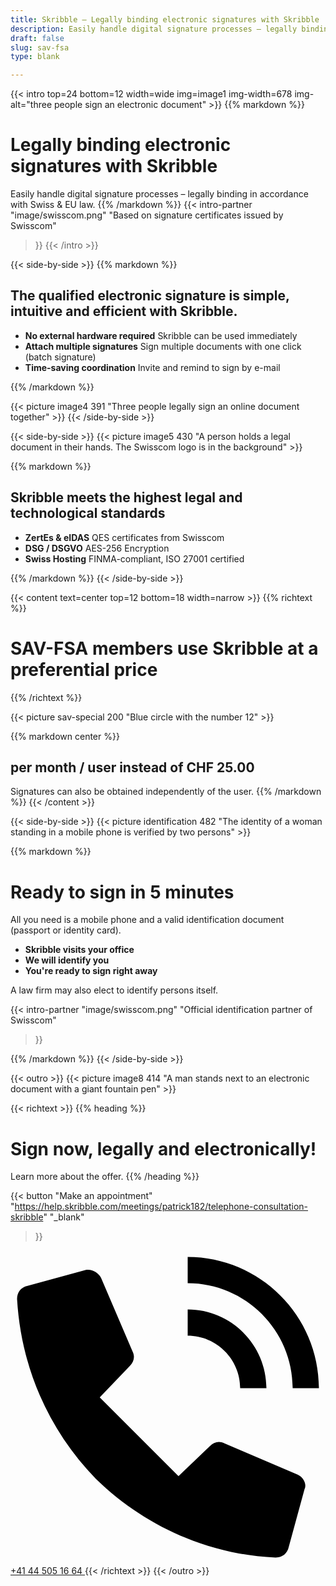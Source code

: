 ```yaml
---
title: Skribble – Legally binding electronic signatures with Skribble
description: Easily handle digital signature processes – legally binding in accordance with Swiss & EU law.
draft: false
slug: sav-fsa
type: blank

---
```


{{< intro top=24 bottom=12 width=wide img=image1 img-width=678 img-alt="three people sign an electronic document" >}}
{{% markdown %}}
# Legally binding electronic signatures with Skribble
Easily handle digital signature processes – legally binding in accordance with Swiss & EU law.
{{% /markdown %}}
{{< intro-partner
  "image/swisscom.png"
  "Based on signature certificates issued by Swisscom"
>}}
{{< /intro >}}

[//]: # (--------------------------------------------------------------------------------------------------------------)

{{< side-by-side >}}
{{% markdown %}}
## The qualified electronic signature is simple, intuitive and efficient with Skribble.

- **No external hardware required**
Skribble can be used immediately
- **Attach multiple signatures**
Sign multiple documents with one click (batch signature)
- **Time-saving coordination**
Invite and remind to sign by e-mail

{{% /markdown %}}

{{< picture image4 391 "Three people legally sign an online document together" >}}
{{< /side-by-side >}}

[//]: # (--------------------------------------------------------------------------------------------------------------)

{{< side-by-side >}}
{{< picture image5 430 "A person holds a legal document in their hands. The Swisscom logo is in the background" >}}

{{% markdown %}}
## Skribble meets the highest legal and technological standards

- **ZertEs & eIDAS**
QES certificates from Swisscom
- **DSG / DSGVO**
AES-256 Encryption
- **Swiss Hosting**
FINMA-compliant, ISO 27001 certified

{{% /markdown %}}
{{< /side-by-side >}}

[//]: # (--------------------------------------------------------------------------------------------------------------)

{{< content text=center top=12 bottom=18 width=narrow >}}
{{% richtext %}}
# SAV-FSA members use Skribble at a preferential price
{{% /richtext %}}

{{< picture sav-special 200 "Blue circle with the number 12" >}}

{{% markdown center %}}
## per month / user instead of CHF 25.00
Signatures can also be obtained independently of the user.
{{% /markdown %}}
{{< /content >}}

[//]: # (--------------------------------------------------------------------------------------------------------------)

{{< side-by-side >}}
{{< picture identification 482 "The identity of a woman standing in a mobile phone is verified by two persons" >}}

{{% markdown %}}
# Ready to sign in 5 minutes

All you need is a mobile phone and a valid identification document (passport or identity card).

- **Skribble visits your office**
- **We will identify you**
- **You're ready to sign right away**

A law firm may also elect to identify persons itself.

{{< intro-partner
  "image/swisscom.png"
  "Official identification partner of Swisscom"
>}}

{{% /markdown %}}
{{< /side-by-side >}}

[//]: # (--------------------------------------------------------------------------------------------------------------)

{{< outro >}}
{{< picture image8 414 "A man stands next to an electronic document with a giant fountain pen" >}}

{{< richtext >}}
{{% heading %}}
# Sign now, legally and electronically!
Learn more about the offer.
{{% /heading %}}

{{< button
  "Make an appointment"
  "https://help.skribble.com/meetings/patrick182/telephone-consultation-skribble"
  "_blank"
>}}
<a class="mobile-link" href="tel:+41445051664">
  <svg version="1.1" id="Ebene_1" xmlns="http://www.w3.org/2000/svg" xmlns:xlink="http://www.w3.org/1999/xlink" x="0px" y="0px"
	 viewBox="0 0 24 24" style="enable-background:new 0 0 24 24;" xml:space="preserve">
		<path d="M21.5,10.5h2c0-5.5-4.5-10-10-10v2C17.9,2.5,21.5,6.1,21.5,10.5z M17.5,10.5h2c0-3.3-2.7-6-6-6v2
			C15.7,6.5,17.5,8.3,17.5,10.5z M21.9,17.1l-5.6-2.4c-0.4-0.2-0.8-0.1-1.1,0.2l-2.4,2.3l-6-6l2.3-2.4c0.3-0.3,0.4-0.7,0.2-1.1
			L6.9,2.1C6.7,1.7,6.2,1.4,5.7,1.5L1.3,2.7c-0.5,0.1-0.8,0.5-0.8,1c0.3,5.2,2.4,10,6,13.7c3.7,3.6,8.6,5.8,13.7,6
			c0.5,0,0.9-0.3,1-0.8l1.2-4.4C22.6,17.8,22.3,17.3,21.9,17.1z"/>
  </svg>
  +41 44 505 16 64
</a>
{{< /richtext >}}
{{< /outro >}}

